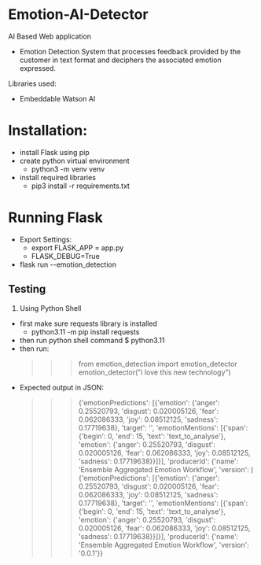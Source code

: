 # Emotion-AI-Detector
AI Based Web application

- Emotion Detection System that processes feedback provided by the customer in text format and deciphers the associated emotion expressed.

Libraries used:
- Embeddable Watson AI


# Installation:
- install Flask using pip
- create python virtual environment
  - python3 -m venv venv
- install required libraries
  - pip3 install -r requirements.txt
  
# Running Flask
- Export Settings: 
  - export FLASK_APP = app.py
  - FLASK_DEBUG=True
- flask run --emotion_detection

## Testing

1. Using Python Shell
- first make sure requests library is installed 
  - python3.11 -m pip install requests
- then run python shell command
    $ python3.11
- then run:
    >>> from emotion_detection import emotion_detector
    >>> emotion_detector("i love this new technology")
- Expected output in JSON:
    >>> {'emotionPredictions': [{'emotion': {'anger': 0.25520793, 'disgust': 0.020005126, 'fear': 0.062086333, 'joy': 0.08512125, 'sadness': 0.17719638}, 'target': '', 'emotionMentions': [{'span': {'begin': 0, 'end': 15, 'text': 'text_to_analyse'}, 'emotion': {'anger': 0.25520793, 'disgust': 0.020005126, 'fear': 0.062086333, 'joy': 0.08512125, 'sadness': 0.17719638}}]}], 'producerId': {'name': 'Ensemble Aggregated Emotion Workflow', 'version': )
{'emotionPredictions': [{'emotion': {'anger': 0.25520793, 'disgust': 0.020005126, 'fear': 0.062086333, 'joy': 0.08512125, 'sadness': 0.17719638}, 'target': '', 'emotionMentions': [{'span': {'begin': 0, 'end': 15, 'text': 'text_to_analyse'}, 'emotion': {'anger': 0.25520793, 'disgust': 0.020005126, 'fear': 0.062086333, 'joy': 0.08512125, 'sadness': 0.17719638}}]}], 'producerId': {'name': 'Ensemble Aggregated Emotion Workflow', 'version': '0.0.1'}}